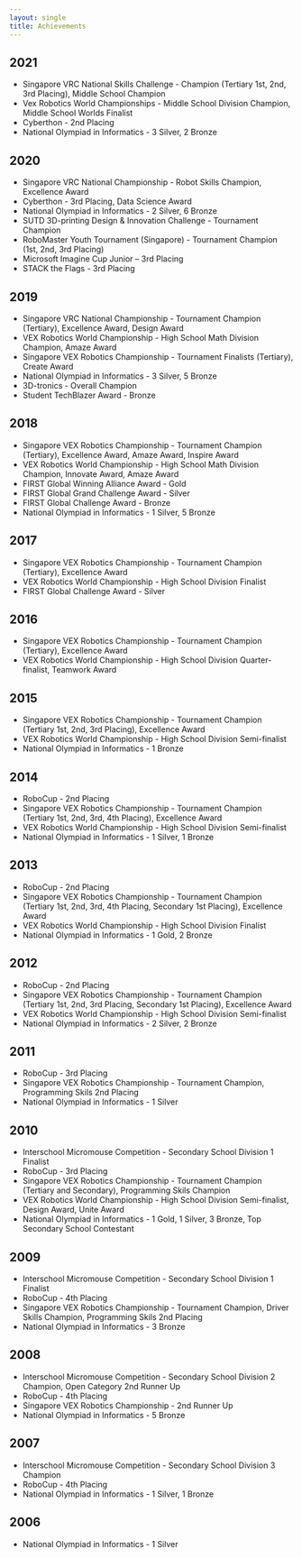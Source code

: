 ```yaml
---
layout: single
title: Achievements
---
```

## 2021
- Singapore VRC National Skills Challenge - Champion (Tertiary 1st, 2nd, 3rd Placing), Middle School Champion
- Vex Robotics World Championships - Middle School Division Champion, Middle School Worlds Finalist
- Cyberthon - 2nd Placing
- National Olympiad in Informatics - 3 Silver, 2 Bronze

## 2020
- Singapore VRC National Championship - Robot Skills Champion, Excellence Award 
- Cyberthon - 3rd Placing, Data Science Award
- National Olympiad in Informatics - 2 Silver, 6 Bronze
- SUTD 3D-printing Design & Innovation Challenge - Tournament Champion
- RoboMaster Youth Tournament (Singapore) - Tournament Champion (1st, 2nd, 3rd Placing)
- Microsoft Imagine Cup Junior – 3rd Placing
- STACK the Flags - 3rd Placing

## 2019
- Singapore VRC National Championship - Tournament Champion (Tertiary), Excellence Award, Design Award
- VEX Robotics World Championship - High School Math Division Champion, Amaze Award
- Singapore VEX Robotics Championship - Tournament Finalists (Tertiary), Create Award
- National Olympiad in Informatics - 3 Silver, 5 Bronze
- 3D-tronics - Overall Champion 
- Student TechBlazer Award - Bronze

## 2018
- Singapore VEX Robotics Championship - Tournament Champion (Tertiary), Excellence Award, Amaze Award, Inspire Award
- VEX Robotics World Championship - High School Math Division Champion, Innovate Award, Amaze Award
- FIRST Global Winning Alliance Award - Gold
- FIRST Global Grand Challenge Award - Silver
- FIRST Global Challenge Award - Bronze
- National Olympiad in Informatics - 1 Silver, 5 Bronze

## 2017
- Singapore VEX Robotics Championship - Tournament Champion (Tertiary), Excellence Award
- VEX Robotics World Championship - High School Division Finalist
- FIRST Global Challenge Award - Silver

## 2016
- Singapore VEX Robotics Championship - Tournament Champion (Tertiary), Excellence Award
- VEX Robotics World Championship - High School Division Quarter-finalist, Teamwork Award

## 2015
- Singapore VEX Robotics Championship - Tournament Champion (Tertiary 1st, 2nd, 3rd Placing), Excellence Award
- VEX Robotics World Championship - High School Division Semi-finalist
- National Olympiad in Informatics - 1 Bronze

## 2014
- RoboCup - 2nd Placing
- Singapore VEX Robotics Championship - Tournament Champion (Tertiary 1st, 2nd, 3rd, 4th Placing), Excellence Award
- VEX Robotics World Championship - High School Division Semi-finalist
- National Olympiad in Informatics - 1 Silver, 1 Bronze

## 2013
- RoboCup - 2nd Placing
- Singapore VEX Robotics Championship - Tournament Champion (Tertiary 1st, 2nd, 3rd, 4th Placing, Secondary 1st Placing), Excellence Award
- VEX Robotics World Championship - High School Division Finalist
- National Olympiad in Informatics - 1 Gold, 2 Bronze

## 2012
- RoboCup - 2nd Placing
- Singapore VEX Robotics Championship - Tournament Champion (Tertiary 1st, 2nd, 3rd Placing, Secondary 1st Placing), Excellence Award
- VEX Robotics World Championship - High School Division Semi-finalist
- National Olympiad in Informatics - 2 Silver, 2 Bronze

## 2011
- RoboCup - 3rd Placing
- Singapore VEX Robotics Championship - Tournament Champion, Programming Skils 2nd Placing
- National Olympiad in Informatics - 1 Silver

## 2010
- Interschool Micromouse Competition - Secondary School Division 1 Finalist
- RoboCup - 3rd Placing
- Singapore VEX Robotics Championship - Tournament Champion (Tertiary and Secondary), Programming Skils Champion
- VEX Robotics World Championship - High School Division Semi-finalist, Design Award, Unite Award
- National Olympiad in Informatics - 1 Gold, 1 Silver, 3 Bronze, Top Secondary School Contestant

## 2009
- Interschool Micromouse Competition - Secondary School Division 1 Finalist
- RoboCup - 4th Placing
- Singapore VEX Robotics Championship - Tournament Champion, Driver Skills Champion, Programming Skils 2nd Placing
- National Olympiad in Informatics - 3 Bronze

## 2008
- Interschool Micromouse Competition - Secondary School Division 2 Champion, Open Category 2nd Runner Up
- RoboCup - 4th Placing
- Singapore VEX Robotics Championship - 2nd Runner Up
- National Olympiad in Informatics - 5 Bronze

## 2007
- Interschool Micromouse Competition - Secondary School Division 3 Champion
- RoboCup - 4th Placing
- National Olympiad in Informatics - 1 Silver, 1 Bronze

## 2006
- National Olympiad in Informatics - 1 Silver
